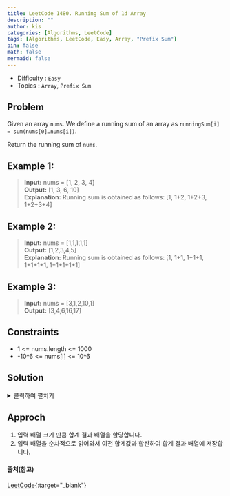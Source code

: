 ```yaml
---
title: LeetCode 1480. Running Sum of 1d Array
description: ""
author: kis
categories: [Algorithms, LeetCode]
tags: [Algorithms, LeetCode, Easy, Array, "Prefix Sum"]
pin: false
math: false
mermaid: false
---
```


- Difficulty : `Easy`
- Topics : `Array`, `Prefix Sum`

## Problem

Given an array `nums`. We define a running sum of an array as `runningSum[i] = sum(nums[0]…nums[i])`.

Return the running sum of `nums`.

## Example 1:

> **Input:** nums = [1, 2, 3, 4]  
> **Output:** [1, 3, 6, 10]  
> **Explanation:** Running sum is obtained as follows: [1, 1+2, 1+2+3, 1+2+3+4]

## Example 2:

> **Input:** nums = [1,1,1,1,1]  
> **Output:** [1,2,3,4,5]  
> **Explanation:** Running sum is obtained as follows: [1, 1+1, 1+1+1, 1+1+1+1, 1+1+1+1+1]

## Example 3:

> **Input:** nums = [3,1,2,10,1]  
> **Output:** [3,4,6,16,17]

## Constraints

- 1 <= nums.length <= 1000
- -10^6 <= nums[i] <= 10^6

## Solution

<details>
<summary>클릭하여 펼치기</summary>
<div markdown="1">

```java
class Solution {
    public int[] runningSum(int[] nums) {
        int[] sum = new int[nums.length];
        for(int i = 0 ; i < nums.length; i++){
            sum[i] = (i > 0) ? sum[i-1] + nums[i] : nums[i];
        }

        return sum;
    }

}
```
</div>
</details>

## Approch

1. 입력 배열 크기 만큼 합계 결과 배열을 할당합니다.
2. 입력 배열을 순차적으로 읽어와서 이전 합계값과 합산하여 합계 결과 배열에 저장합니다.


#### 출처(참고)

[LeetCode](https://leetcode.com/problems/running-sum-of-1d-array/description/){:target="\_blank"}

